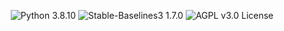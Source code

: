 <p align="center">
  <img src="https://img.shields.io/badge/Python-3.8.10-blue?logo=python&logoColor=white" alt="Python 3.8.10">
  <img src="https://img.shields.io/badge/Stable--Baselines3-1.7.0-green?logo=python&logoColor=white" alt="Stable-Baselines3 1.7.0">
  <img src="https://img.shields.io/badge/License-AGPL_v3.0-red?logo=gnu&logoColor=white" alt="AGPL v3.0 License">
</p>
